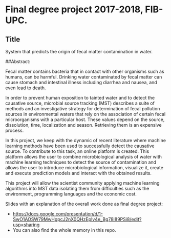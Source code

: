 # Final degree project 2017-2018, FIB-UPC.

## Title
System that predicts the origin of fecal matter contamination in water.

##Abstract:

Fecal matter contains bacteria that in contact with other organisms such as humans, can be harmful. Drinking water contaminated by fecal matter can cause stomach and intestinal illness including diarrhea and nausea, and even lead to death. 


In order to prevent human exposition to tainted water and to detect the causative source, microbial source tracking (MST) describes a suite of methods and an investigative strategy for determination of fecal pollution sources in environmental waters that rely on the association of certain fecal microorganisms with a particular host. These values depend on the source, dissolution, time, localization and season. Retrieving them is an expensive process. 



In this project, we keep with the dynamic of recent literature where machine learning methods have been used to successfully detect the causative source. To contribute to this task, an online platform is created. This platform allows the user to combine microbiological analysis of water with machine learning techniques to detect the source of contamination and allows the user to introduce microbiological information, visualize it, create and execute prediction models and interact with the obtained results.



This project will allow the scientist community applying machine learning algorithms into MST data isolating them from  difficulties such as the environment, programming languages and the economic cost.




Slides with an explanation of the overall work done as final degree project:
- https://docs.google.com/presentation/d/1-SwO1AOSW79MwHgpcJ2nX0QHzEpIv4e_Bg78l89PSi8/edit?usp=sharing
- You can also find the whole memory in this repo.
